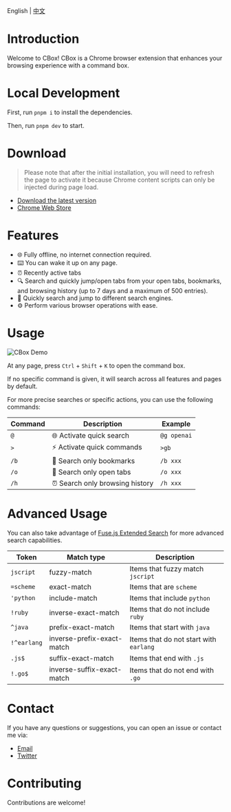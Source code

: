 English | [中文](README_zh.md)

# Introduction

Welcome to CBox! CBox is a Chrome browser extension that enhances your browsing experience with a command box.

# Local Development

First, run `pnpm i` to install the dependencies.

Then, run `pnpm dev` to start.

# Download

> Please note that after the initial installation, you will need to refresh the page to activate it because Chrome content scripts can only be injected during page load.

- [Download the latest version](https://pub-920f359544474b16a950b92ed0f6613e.r2.dev/cbox-1.0.3.zip)
- [Chrome Web Store](https://chromewebstore.google.com/detail/cbox/cekckmkolmlobfidedolgcppfgbinhmc?hl=en)

# Features

- 🌐 Fully offline, no internet connection required.
- ⌨️ You can wake it up on any page.
- ⏰ Recently active tabs
- 🔍 Search and quickly jump/open tabs from your open tabs, bookmarks, and browsing history (up to 7 days and a maximum of 500 entries).
- 🔎 Quickly search and jump to different search engines.
- ⚙️ Perform various browser operations with ease.

# Usage

![CBox Demo](simple-demo.gif)

At any page, press `Ctrl` + `Shift` + `K` to open the command box.

If no specific command is given, it will search across all features and pages by default.

For more precise searches or specific actions, you can use the following commands:

| Command | Description                     | Example     |
| ------- | ------------------------------- | ----------- |
| `@`     | 🌐 Activate quick search        | `@g openai` |
| `>`     | ⚡️ Activate quick commands      | `>gb`       |
| `/b`    | 🔖 Search only bookmarks        | `/b xxx`    |
| `/o`    | 📂 Search only open tabs        | `/o xxx`    |
| `/h`    | ⏰ Search only browsing history | `/h xxx`    |

# Advanced Usage

You can also take advantage of [Fuse.js Extended Search](https://www.fusejs.io/examples.html#extended-search) for more advanced search capabilities.

| Token       | Match type                 | Description                            |
| ----------- | -------------------------- | -------------------------------------- |
| `jscript`   | fuzzy-match                | Items that fuzzy match `jscript`       |
| `=scheme`   | exact-match                | Items that are `scheme`                |
| `'python`   | include-match              | Items that include `python`            |
| `!ruby`     | inverse-exact-match        | Items that do not include `ruby`       |
| `^java`     | prefix-exact-match         | Items that start with `java`           |
| `!^earlang` | inverse-prefix-exact-match | Items that do not start with `earlang` |
| `.js$`      | suffix-exact-match         | Items that end with `.js`              |
| `!.go$`     | inverse-suffix-exact-match | Items that do not end with `.go`       |

# Contact

If you have any questions or suggestions, you can open an issue or contact me via:

- [Email](mailto:xiaodong.fun@gmail.com)
- [Twitter](https://twitter.com/guageaaa)

# Contributing

Contributions are welcome!
